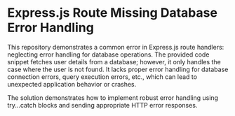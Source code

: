 # Express.js Route Missing Database Error Handling

This repository demonstrates a common error in Express.js route handlers: neglecting error handling for database operations. The provided code snippet fetches user details from a database; however, it only handles the case where the user is not found.  It lacks proper error handling for database connection errors, query execution errors, etc., which can lead to unexpected application behavior or crashes.

The solution demonstrates how to implement robust error handling using try...catch blocks and sending appropriate HTTP error responses.